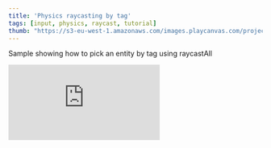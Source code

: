 ```yaml
---
title: 'Physics raycasting by tag'
tags: [input, physics, raycast, tutorial]
thumb: "https://s3-eu-west-1.amazonaws.com/images.playcanvas.com/projects/12/691309/22953E-image-75.jpg"
---
```


Sample showing how to pick an entity by tag using raycastAll

<div className="iframe-container">
    <iframe loading="lazy" src="https://playcanv.as/p/j1aT7giL/" title="Physics raycasting by tag" webkitallowfullscreen="true" mozallowfullscreen="true" allow="autoplay" allowfullscreen="true" allowvr="" scrolling="no" frameborder="0" />
</div>
